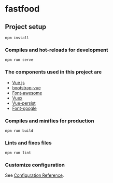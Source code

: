 # fastfood

## Project setup
```
npm install
```

### Compiles and hot-reloads for development
```
npm run serve
```
### The components used in this project are
- [Vue js](https://vuejs.org/)
- [bootstrap-vue](https://bootstrap-vue.org/)
- [Font-awesome](https://fontawesome.com/)
- [Vuex](https://vuex.vuejs.org/)
- [Vue-persist](https://www.npmjs.com/package/vuex-persist)
- [Font-google](https://fonts.google.com/)

### Compiles and minifies for production
```
npm run build
```

### Lints and fixes files
```
npm run lint
```

### Customize configuration
See [Configuration Reference](https://cli.vuejs.org/config/).
